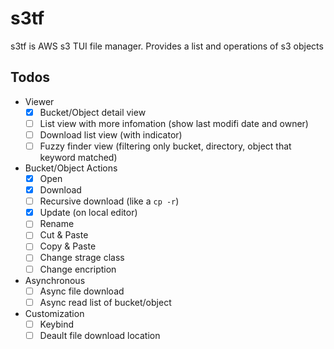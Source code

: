# s3tf

s3tf is AWS s3 TUI file manager. Provides a list and operations of s3 objects

## Todos

- Viewer
    - [x] Bucket/Object detail view
    - [ ] List view with more infomation (show last modifi date and owner)
    - [ ] Download list view (with indicator)
    - [ ] Fuzzy finder view (filtering only  bucket, directory, object that keyword matched)
- Bucket/Object Actions
    - [x] Open
    - [x] Download
    - [ ] Recursive download (like a `cp -r`)
    - [x] Update (on local editor)
    - [ ] Rename
    - [ ] Cut & Paste
    - [ ] Copy & Paste
    - [ ] Change strage class
    - [ ] Change encription
- Asynchronous
    - [ ] Async file download
    - [ ] Async read list of bucket/object
- Customization
    - [ ] Keybind
    - [ ] Deault file download location
